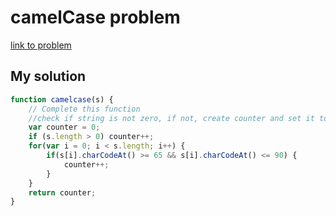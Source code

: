 # camelCase problem

[link to problem](https://www.hackerrank.com/challenges/camelcase/problem)

## My solution 

```javascript
function camelcase(s) {
    // Complete this function
    //check if string is not zero, if not, create counter and set it to one, go through the string and when you find a capital letter add one to the counter
    var counter = 0;
    if (s.length > 0) counter++;
    for(var i = 0; i < s.length; i++) {
        if(s[i].charCodeAt() >= 65 && s[i].charCodeAt() <= 90) {
            counter++;
        }
    }
    return counter;
}
```
